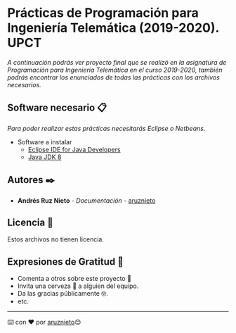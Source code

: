 # Prácticas de Programación para Ingeniería Telemática (2019-2020). UPCT

_A continuación podrás ver proyecto final que se realizó en la asignatura de Programación para Ingeniería Telemática en el curso 2019-2020, también podrás encontrar los enunciados de todas las prácticas con los archivos necesarios._

## Software necesario 📋

_Para poder realizar estas prácticas necesitarás Eclipse o Netbeans._

* Software a instalar
    * [Eclipse IDE for Java Developers](https://www.eclipse.org/downloads/)
    * [Java JDK 8](https://www.oracle.com/technetwork/java/javase/downloads/jdk8-downloads-2133151.html)

## Autores ✒️

* **Andrés Ruz Nieto** - *Documentación* - [aruznieto](https://github.com/aruznieto)


## Licencia 📄

Estos archivos no tienen licencia.

## Expresiones de Gratitud 🎁

* Comenta a otros sobre este proyecto 📢
* Invita una cerveza 🍺 a alguien del equipo. 
* Da las gracias públicamente 🤓.
* etc.



---
⌨️ con ❤️ por [aruznieto](https://github.com/aruznieto)😊
